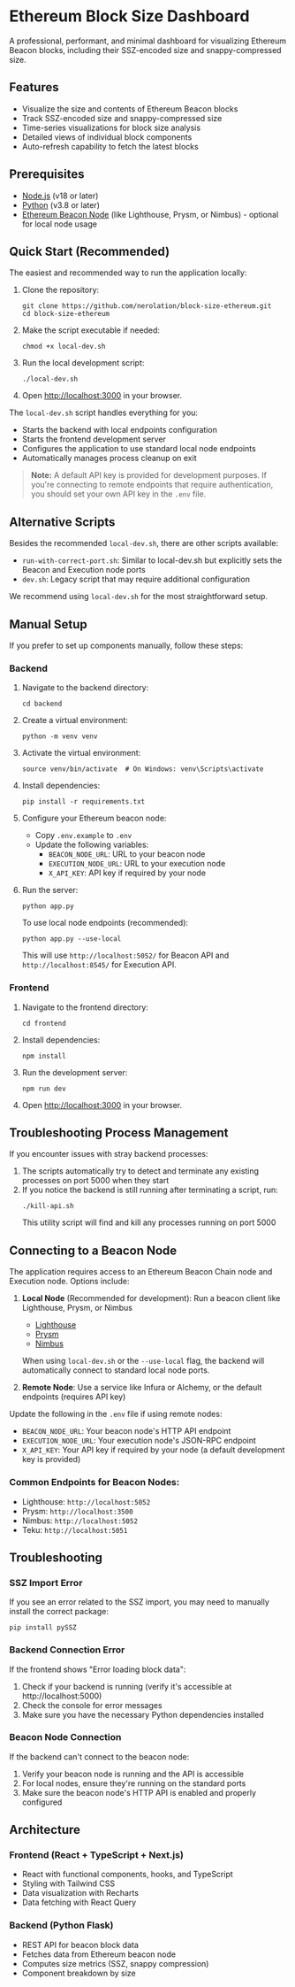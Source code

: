 # Ethereum Block Size Dashboard

A professional, performant, and minimal dashboard for visualizing Ethereum Beacon blocks, including their SSZ-encoded size and snappy-compressed size.

## Features

- Visualize the size and contents of Ethereum Beacon blocks
- Track SSZ-encoded size and snappy-compressed size
- Time-series visualizations for block size analysis
- Detailed views of individual block components
- Auto-refresh capability to fetch the latest blocks

## Prerequisites

- [Node.js](https://nodejs.org/) (v18 or later)
- [Python](https://www.python.org/) (v3.8 or later)
- [Ethereum Beacon Node](https://ethereum.org/en/developers/docs/nodes-and-clients/) (like Lighthouse, Prysm, or Nimbus) - optional for local node usage

## Quick Start (Recommended)

The easiest and recommended way to run the application locally:

1. Clone the repository:
   ```
   git clone https://github.com/nerolation/block-size-ethereum.git
   cd block-size-ethereum
   ```

2. Make the script executable if needed:
   ```
   chmod +x local-dev.sh
   ```

3. Run the local development script:
   ```
   ./local-dev.sh
   ```

4. Open [http://localhost:3000](http://localhost:3000) in your browser.

The `local-dev.sh` script handles everything for you:
- Starts the backend with local endpoints configuration
- Starts the frontend development server
- Configures the application to use standard local node endpoints
- Automatically manages process cleanup on exit

> **Note:** A default API key is provided for development purposes. If you're connecting to remote endpoints that require authentication, you should set your own API key in the `.env` file.

## Alternative Scripts

Besides the recommended `local-dev.sh`, there are other scripts available:

- `run-with-correct-port.sh`: Similar to local-dev.sh but explicitly sets the Beacon and Execution node ports
- `dev.sh`: Legacy script that may require additional configuration

We recommend using `local-dev.sh` for the most straightforward setup.

## Manual Setup

If you prefer to set up components manually, follow these steps:

### Backend

1. Navigate to the backend directory:
   ```
   cd backend
   ```

2. Create a virtual environment:
   ```
   python -m venv venv
   ```

3. Activate the virtual environment:
   ```
   source venv/bin/activate  # On Windows: venv\Scripts\activate
   ```

4. Install dependencies:
   ```
   pip install -r requirements.txt
   ```

5. Configure your Ethereum beacon node:
   - Copy `.env.example` to `.env` 
   - Update the following variables:
     - `BEACON_NODE_URL`: URL to your beacon node
     - `EXECUTION_NODE_URL`: URL to your execution node
     - `X_API_KEY`: API key if required by your node

6. Run the server:
   ```
   python app.py
   ```
   
   To use local node endpoints (recommended):
   ```
   python app.py --use-local
   ```
   This will use `http://localhost:5052/` for Beacon API and `http://localhost:8545/` for Execution API.

### Frontend

1. Navigate to the frontend directory:
   ```
   cd frontend
   ```

2. Install dependencies:
   ```
   npm install
   ```

3. Run the development server:
   ```
   npm run dev
   ```

4. Open [http://localhost:3000](http://localhost:3000) in your browser.

## Troubleshooting Process Management

If you encounter issues with stray backend processes:

1. The scripts automatically try to detect and terminate any existing processes on port 5000 when they start
2. If you notice the backend is still running after terminating a script, run:
   ```
   ./kill-api.sh
   ```
   This utility script will find and kill any processes running on port 5000

## Connecting to a Beacon Node

The application requires access to an Ethereum Beacon Chain node and Execution node. Options include:

1. **Local Node** (Recommended for development): Run a beacon client like Lighthouse, Prysm, or Nimbus
   - [Lighthouse](https://lighthouse-book.sigmaprime.io/installation.html)
   - [Prysm](https://docs.prylabs.network/docs/install/install-with-script)
   - [Nimbus](https://nimbus.guide/quick-start.html)
   
   When using `local-dev.sh` or the `--use-local` flag, the backend will automatically connect to standard local node ports.

2. **Remote Node**: Use a service like Infura or Alchemy, or the default endpoints (requires API key)

Update the following in the `.env` file if using remote nodes:
- `BEACON_NODE_URL`: Your beacon node's HTTP API endpoint
- `EXECUTION_NODE_URL`: Your execution node's JSON-RPC endpoint
- `X_API_KEY`: Your API key if required by your node (a default development key is provided)

### Common Endpoints for Beacon Nodes:

- Lighthouse: `http://localhost:5052`
- Prysm: `http://localhost:3500`
- Nimbus: `http://localhost:5052`
- Teku: `http://localhost:5051`

## Troubleshooting

### SSZ Import Error

If you see an error related to the SSZ import, you may need to manually install the correct package:

```
pip install pySSZ
```

### Backend Connection Error

If the frontend shows "Error loading block data":

1. Check if your backend is running (verify it's accessible at http://localhost:5000)
2. Check the console for error messages
3. Make sure you have the necessary Python dependencies installed

### Beacon Node Connection

If the backend can't connect to the beacon node:

1. Verify your beacon node is running and the API is accessible
2. For local nodes, ensure they're running on the standard ports
3. Make sure the beacon node's HTTP API is enabled and properly configured

## Architecture

### Frontend (React + TypeScript + Next.js)
- React with functional components, hooks, and TypeScript
- Styling with Tailwind CSS
- Data visualization with Recharts
- Data fetching with React Query

### Backend (Python Flask)
- REST API for beacon block data
- Fetches data from Ethereum beacon node
- Computes size metrics (SSZ, snappy compression)
- Component breakdown by size 